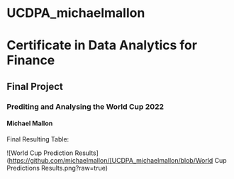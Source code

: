 # UCDPA_michaelmallon
# Certificate in Data Analytics for Finance
## Final Project
### Prediting and Analysing the World Cup 2022
#### Michael Mallon

Final Resulting Table:

![World Cup Prediction Results](https://github.com/michaelmallon/[UCDPA_michaelmallon/blob/World Cup Predictions Results.png?raw=true)
